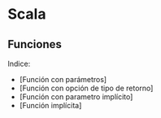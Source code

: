 # Scala

## Funciones

Indice:  
- [Función con parámetros]  
- [Función con opción de tipo de retorno]  
- [Función con parametro implícito]  
- [Función implícita]  


